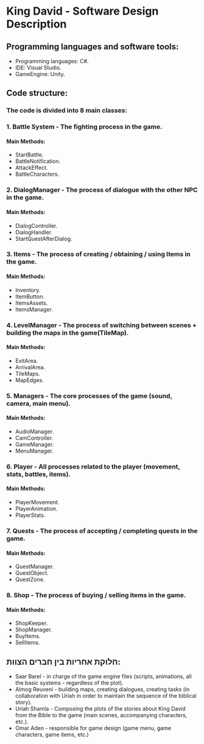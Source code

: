 # King David - Software Design Description



## Programming languages and software tools:
* Programming languages: C#.
* IDE: Visual Studio.
* GameEngine: Unity.

## Code structure:
### The code is divided into 8 main classes:
### 1. Battle System - The fighting process in the game.
#### Main Methods:
* StartBattle.
* BattleNotification.
* AttackEffect.
* BattleCharacters.
### 2. DialogManager - The process of dialogue with the other NPC in the game.
#### Main Methods:
* DialogController.
* DialogHandler.
* StartQuestAfterDialog.
### 3. Items - The process of creating / obtaining / using Items in the game.
#### Main Methods:
* Inventory.
* ItemButton.
* ItemsAssets.
* ItemsManager.
### 4. LevelManager - The process of switching between scenes + building the maps in the game(TileMap).
#### Main Methods:
* ExitArea.
* ArrivalArea.
* TileMaps.
* MapEdges.
### 5. Managers - The core processes of the game (sound, camera, main menu).
#### Main Methods:
* AudioManager.
* CamController.
* GameManager.
* MenuManager.
### 6. Player - All processes related to the player (movement, stats, battles, items).
#### Main Methods:
* PlayerMovement.
* PlayerAnimation.
* PlayerStats.
### 7. Quests -  The process of accepting / completing quests in the game.
#### Main Methods:
* QuestManager.
* QuestObject.
* QuestZone.
### 8. Shop - The process of buying / selling items in the game.
#### Main Methods:
* ShopKeeper.
* ShopManager.
* BuyItems.
* SellItems.

## חלוקת אחריות בין חברים הצוות:
* Saar Barel - in charge of the game engine files (scripts, animations, all the basic systems - regardless of the plot).
* Almog Reuveni - building maps, creating dialogues, creating tasks (in collaboration with Uriah in order to maintain the sequence of the biblical story).
* Uriah Shamla - Composing the plots of the stories about King David from the Bible to the game (main scenes, accompanying characters, etc.).
* Omar Aden - responsible for game design (game menu, game characters, game items, etc.)






